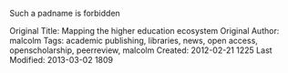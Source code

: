 Such a padname is forbidden

Original Title: Mapping the higher education ecosystem
Original Author: malcolm
Tags: academic publishing, libraries, news, open access, openscholarship, peerreview, malcolm
Created: 2012-02-21 1225
Last Modified: 2013-03-02 1809
